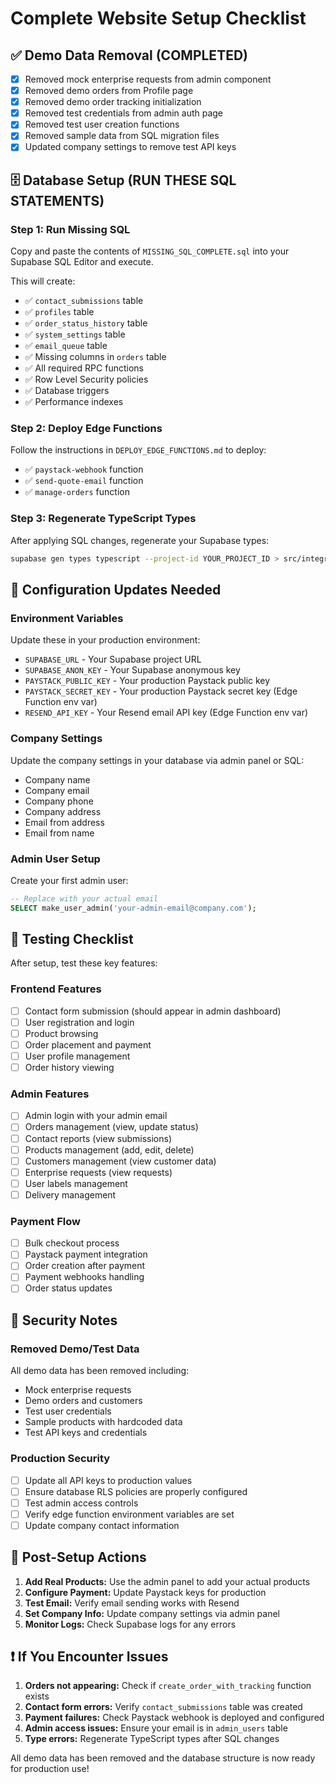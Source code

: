 # Complete Website Setup Checklist

## ✅ Demo Data Removal (COMPLETED)
- [x] Removed mock enterprise requests from admin component
- [x] Removed demo orders from Profile page
- [x] Removed demo order tracking initialization
- [x] Removed test credentials from admin auth page
- [x] Removed test user creation functions
- [x] Removed sample data from SQL migration files
- [x] Updated company settings to remove test API keys

## 🗄️ Database Setup (RUN THESE SQL STATEMENTS)

### Step 1: Run Missing SQL
Copy and paste the contents of `MISSING_SQL_COMPLETE.sql` into your Supabase SQL Editor and execute.

This will create:
- ✅ `contact_submissions` table
- ✅ `profiles` table  
- ✅ `order_status_history` table
- ✅ `system_settings` table
- ✅ `email_queue` table
- ✅ Missing columns in `orders` table
- ✅ All required RPC functions
- ✅ Row Level Security policies
- ✅ Database triggers
- ✅ Performance indexes

### Step 2: Deploy Edge Functions
Follow the instructions in `DEPLOY_EDGE_FUNCTIONS.md` to deploy:
- ✅ `paystack-webhook` function
- ✅ `send-quote-email` function  
- ✅ `manage-orders` function

### Step 3: Regenerate TypeScript Types
After applying SQL changes, regenerate your Supabase types:
```bash
supabase gen types typescript --project-id YOUR_PROJECT_ID > src/integrations/supabase/types.ts
```

## 🔧 Configuration Updates Needed

### Environment Variables
Update these in your production environment:
- `SUPABASE_URL` - Your Supabase project URL
- `SUPABASE_ANON_KEY` - Your Supabase anonymous key
- `PAYSTACK_PUBLIC_KEY` - Your production Paystack public key
- `PAYSTACK_SECRET_KEY` - Your production Paystack secret key (Edge Function env var)
- `RESEND_API_KEY` - Your Resend email API key (Edge Function env var)

### Company Settings
Update the company settings in your database via admin panel or SQL:
- Company name
- Company email  
- Company phone
- Company address
- Email from address
- Email from name

### Admin User Setup
Create your first admin user:
```sql
-- Replace with your actual email
SELECT make_user_admin('your-admin-email@company.com');
```

## 🧪 Testing Checklist

After setup, test these key features:

### Frontend Features
- [ ] Contact form submission (should appear in admin dashboard)
- [ ] User registration and login
- [ ] Product browsing
- [ ] Order placement and payment
- [ ] User profile management
- [ ] Order history viewing

### Admin Features  
- [ ] Admin login with your admin email
- [ ] Orders management (view, update status)
- [ ] Contact reports (view submissions)
- [ ] Products management (add, edit, delete)
- [ ] Customers management (view customer data)
- [ ] Enterprise requests (view requests)
- [ ] User labels management
- [ ] Delivery management

### Payment Flow
- [ ] Bulk checkout process
- [ ] Paystack payment integration
- [ ] Order creation after payment
- [ ] Payment webhooks handling
- [ ] Order status updates

## 🚨 Security Notes

### Removed Demo/Test Data
All demo data has been removed including:
- Mock enterprise requests
- Demo orders and customers
- Test user credentials
- Sample products with hardcoded data
- Test API keys and credentials

### Production Security
- [ ] Update all API keys to production values
- [ ] Ensure database RLS policies are properly configured
- [ ] Test admin access controls
- [ ] Verify edge function environment variables are set
- [ ] Update company contact information

## 🎯 Post-Setup Actions

1. **Add Real Products:** Use the admin panel to add your actual products
2. **Configure Payment:** Update Paystack keys for production
3. **Test Email:** Verify email sending works with Resend
4. **Set Company Info:** Update company settings via admin panel
5. **Monitor Logs:** Check Supabase logs for any errors

## ❗ If You Encounter Issues

1. **Orders not appearing:** Check if `create_order_with_tracking` function exists
2. **Contact form errors:** Verify `contact_submissions` table was created
3. **Payment failures:** Check Paystack webhook is deployed and configured
4. **Admin access issues:** Ensure your email is in `admin_users` table
5. **Type errors:** Regenerate TypeScript types after SQL changes

All demo data has been removed and the database structure is now ready for production use!
